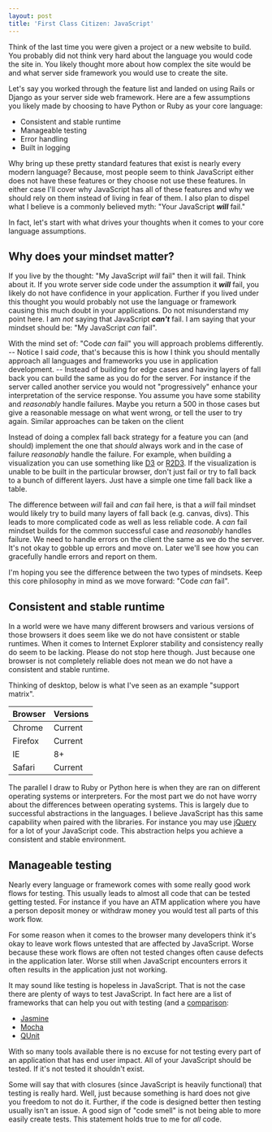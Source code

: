 ```yaml
---
layout: post
title: 'First Class Citizen: JavaScript'
---
```


Think of the last time you were given a project or a new website to build.
You probably did not think very hard about the language you would code the
site in. You likely thought more about how complex the site would be and
what server side framework you would use to create the site.

Let's say you worked through the feature list and landed on using Rails or
Django as your server side web framework. Here are a few assumptions you likely made
by choosing to have Python or Ruby as your core language:

* Consistent and stable runtime
* Manageable testing
* Error handling
* Built in logging

Why bring up these pretty standard features that exist is nearly every modern
language? Because, most people seem to think JavaScript either does
not have these features or they choose not use these features. In either case
I'll cover why JavaScript has all of these features and why we should rely on
them instead of living in fear of them. I also plan to dispel what I believe
is a commonly believed myth: "Your JavaScript **_will_** fail."

In fact, let's start with what drives your thoughts when it comes to
your core language assumptions.

## Why does your mindset matter?

If you live by the thought: "My JavaScript _will_ fail" then it will fail.
Think about it. If you wrote server side code under the assumption it **_will_**
fail, you likely do not have confidence in your application. Further if you lived
under this thought you would probably not use the language or framework causing
this much doubt in your applications. Do not misunderstand
my point here. I am _not_ saying that JavaScript **_can't_** fail. I am saying that
your mindset should be: "My JavaScript _can_ fail".

With the mind set of: "Code _can_ fail" you will approach problems differently.
-- Notice I said _code_, that's because this is how I think you should mentally
approach all languages and frameworks you use in application development. --
Instead of building for edge cases and having layers of fall back you can build
the same as you do for the server.  For instance if the server called another
service you would not "progressively" enhance your interpretation of the service response.
You assume you have some stability and _reasonably_ handle failures. Maybe you return a
500 in those cases but give a reasonable message on what went wrong, or tell the user
to try again. Similar approaches can be taken on the client

Instead of doing a complex fall back strategy for a feature you can (and should)
implement the one that _should_ always work and in the case of failure _reasonably_
handle the failure. For example, when building a visualization
you can use something like [D3][d3-url] or [R2D3][r2d2-url].  If the visualization is unable to be
built in the particular browser, don't just fail or try to fall back to a
bunch of different layers. Just have a simple one time fall back like a table.

The difference between _will_ fail and _can_ fail here, is that a _will_ fail
mindset would likely try to build many layers of fall back (e.g. canvas, divs). This leads to more
complicated code as well as less reliable code. A _can_ fail mindset builds for the
common successful case and _reasonably_ handles failure. We need to handle errors on the client the same as we do
the server. It's not okay to gobble up errors and move on. Later we'll see how you can
gracefully handle errors and report on them.

I'm hoping you see the difference between the two types of mindsets. Keep this core
philosophy in mind as we move forward: "Code _can_ fail".

## Consistent and stable runtime

In a world were we have many different browsers and various versions of those browsers
it does seem like we do not have consistent or stable runtimes.  When it comes to
Internet Explorer stability and consistency really do seem to be lacking.
Please do not stop here though. Just because one browser is not completely
reliable does not mean we do not have a consistent and stable runtime.

Thinking of desktop, below is what I've seen as an example "support matrix".

| Browser | Versions |
| ------- | -------- |
| Chrome  | Current  |
| Firefox | Current  |
| IE      | 8+       |
| Safari  | Current  |

The parallel I draw to Ruby or Python here is when they are ran on different
operating systems or interpreters. For the most part we do not have worry about
the differences between operating systems. This is largely due to successful
abstractions in the languages. I believe JavaScript has this same capability
when paired with the libraries. For instance you may use [jQuery][jquery-url]
for a lot of your JavaScript code. This abstraction helps you achieve a consistent
and stable environment.

## Manageable testing

Nearly every language or framework comes with some really good work flows for testing.
This usually leads to almost all code that can be tested getting tested.  For
instance if you have an ATM application where you have a person deposit money
or withdraw money you would test all parts of this work flow.

For some reason when it comes to the browser many developers think it's okay
to leave work flows untested that are affected by JavaScript. Worse because
these work flows are often not tested changes often cause defects in the
application later.  Worse still when JavaScript encounters errors it often
results in the application just not working.

It may sound like testing is hopeless in JavaScript. That is not the case
there are plenty of ways to test JavaScript.  In fact here are a list of
frameworks that can help you out with testing (and a [comparison][js-testing-comparison-url]:

* [Jasmine][jasmine-url]
* [Mocha][mocha-url]
* [QUnit][qunit-js]

With so many tools available there is no excuse for not testing every part
of an application that has end user impact. All of your JavaScript should
be tested.  If it's not tested it shouldn't exist.

Some will say that with closures (since JavaScript is heavily functional) that
testing is really hard.  Well, just because something is hard does not give
you freedom to not do it. Further, if the code is designed better then testing
usually isn't an issue. A good sign of "code smell" is not being able to more
easily create tests. This statement holds true to me for _all_ code.


[jquery-url]: https://jquery.com/
[d3-url]: http://d3js.org/
[r2d2-url]: https://github.com/mhemesath/r2d3/
[js-testing-comparison-url]: https://coderwall.com/p/ntbixw/javascript-test-framework-comparison
[jasmine-url]: http://jasmine.github.io/
[mocha-url]: http://mochajs.org/
[qunit-js]: http://qunitjs.com/

